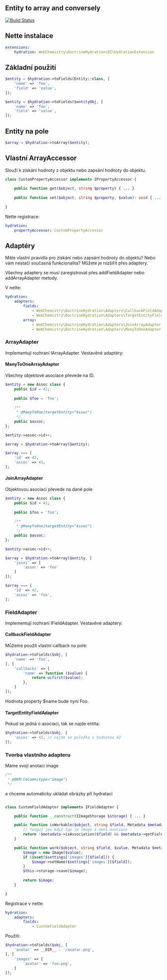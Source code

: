 ## Entity to array and conversely

[![Build Status](https://travis-ci.org/WebChemistry/doctrine-hydration.svg?branch=master)](https://travis-ci.org/WebChemistry/doctrine-hydration)

## Nette instalace

```yaml
extensions:
    hydration: WebChemistry\DoctrineHydration\DI\HydrationExtension
```

## Základní použití

```php
$entity = $hydration->toFields(Entity::class, [
	'name' => 'foo',
	'field' => 'value',
]);

$entity = $hydration->toFields($entityObj, [
	'name' => 'foo',
	'field' => 'value',
]);
```

## Entity na pole

```php
$array = $hydration->toArray($entity);
```

## Vlastní ArrayAccessor

Slouží k získání hodnoty z objektu nebo zapsání hodnoty do objektu.

```php
class CustomPropertyAccessor implements IPropertyAccessor {
	
	public function get($object, string $property) { ... }
	
	public function set($object, string $property, $value): void { ... }
	
}
```

Nette registrace:
```yaml
hydration:
	propertyAccessor: CustomPropertyAccessor
```

## Adaptéry

Máte vlastní pravidla pro získání nebo zapsání hodnoty do objektu? Nebo vám nestačí současná
funkcionalita? Můžete je rozšířit přes adaptery. 

Všechny adaptéry se musí zaregistrovat přes addFieldAdapter nebo addArrayAdapter metody.

V nette:

```yaml
hydration:
    adapters:
        fields:
            - WebChemistry\DoctrineHydration\Adapters\CallbackFieldAdapter
            - WebChemistry\DoctrineHydration\Adapters\TargetEntityFieldAdapter
        array:
            - WebChemistry\DoctrineHydration\Adapters\JoinArrayAdapter
            - WebChemistry\DoctrineHydration\Adapters\ManyToOneAdapter

```

### ArrayAdapter

Implementují rozhraní IArrayAdapter. Vestavěné adaptéry:

#### ManyToOneArrayAdapter
Všechny objektové asociace převede na ID.

```php
$entity = new Assoc class {
	public $id = 42;
	
	public $foo = 'foo';
	
	/**
	 * @ManyToOne(targetEntity="Assoc")
	 */
	public $assoc;
};

$entity->assoc->id++;

$array = $hydration->toArray($entity);

$array === [
	'id' => 42,
	'assoc' => 43,
];
```

#### JoinArrayAdapter
Objektovou asociaci převede na dané pole

```php
$entity = new Assoc class {
	public $id = 42;
	
	public $foo = 'foo';
	
	/**
	 * @ManyToOne(targetEntity="Assoc")
	 */
	public $assoc;
};

$entity->assoc->id++;

$array = $hydration->toArray($entity, [
	'joins' => [
		'assoc' => 'foo'
	]
]);

$array === [
	'id' => 42,
	'assoc' => 'foo',
];
```

### FieldAdapter

Implementují rozhraní IFieldAdapter. Vestavěné adaptéry:


#### CallbackFieldAdapter
Můžeme použít vlastní callback na pole:

```php
$hydration->toFields($obj, [
	'name' => 'foo',
], [
	'callbacks' => [
		'name' => function ($value) {
			return ucfirst($value);
		},
	] 
]);
```

Hodnota property $name bude nyní Foo.

#### TargetEntityFieldAdapter
Pokud se jedná o asociaci, tak se najde entita:

```php
$hydration->toFields($obj, [
	'assoc' => 42, // najde se položka s hodnotou 42
]);
```

### Tvorba vlastního adapteru

Máme svojí anotaci image 

```php
/**
 * @ORM\Column(type="image")
 */
```

a chceme automaticky ukládat obrázky při hydrataci

```php

class CustomFieldAdapter implements IFieldAdapter {

	public function __construct(IImageStorage $storage) { ... }

	public function isWorkable($object, string $field, Metadata $metadata, array $settings): bool {
		// funguj jen když typ je image a není asociace
		return !$metadata->isAssociation($field) && $metadata->getFieldMapping($field)['type'] === 'image';
	}

	public function work($object, string $field, $value, Metadata $metadata, array $settings) {
		$image = new Image($value);
		if (isset($settings['images'][$field])) {
			$image->setName($settings['images'][$field]);
		}
		$this->storage->save($image);
		
		return $image;
	}

}

```

Registrace v nette:

```yaml
hydration:
    adapters:
        fields: 
            - CustomFieldAdapter
```

Použití:

```php
$hydration->toFields($obj, [
	'avatar' => __DIR__ . '/avatar.png',
], [
	'images' => [
		'avatar' => 'foo.png',
	]
]);
```
